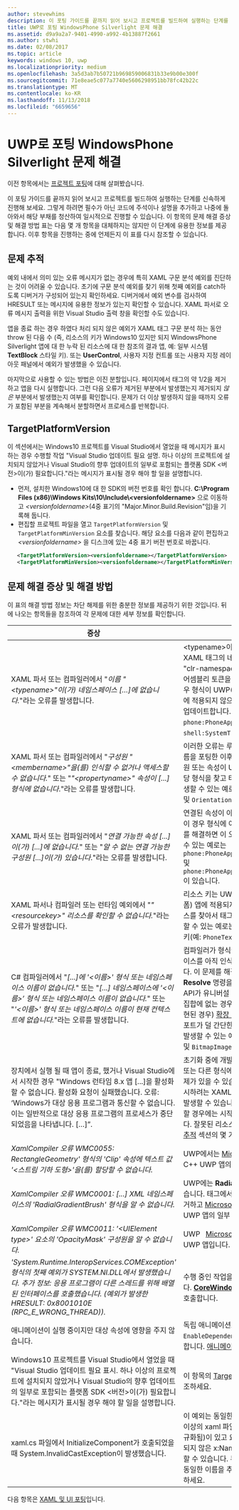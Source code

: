 ```yaml
---
author: stevewhims
description: 이 포팅 가이드를 끝까지 읽어 보시고 프로젝트를 빌드하여 실행하는 단계를 신속하게 진행해 보세요.
title: UWP로 포팅 WindowsPhone Silverlight 문제 해결
ms.assetid: d9a9a2a7-9401-4990-a992-4b13887f2661
ms.author: stwhi
ms.date: 02/08/2017
ms.topic: article
keywords: windows 10, uwp
ms.localizationpriority: medium
ms.openlocfilehash: 3a5d3ab7b50721b969859006831b33e9b00e300f
ms.sourcegitcommit: 71e8eae5c077a7740e5606298951bb78fc42b22c
ms.translationtype: MT
ms.contentlocale: ko-KR
ms.lasthandoff: 11/13/2018
ms.locfileid: "6659656"
---
```

#  <a name="troubleshooting-porting-windowsphone-silverlight-to-uwp"></a>UWP로 포팅 WindowsPhone Silverlight 문제 해결


이전 항목에서는 [프로젝트 포팅](wpsl-to-uwp-porting-to-a-uwp-project.md)에 대해 살펴봤습니다.

이 포팅 가이드를 끝까지 읽어 보시고 프로젝트를 빌드하여 실행하는 단계를 신속하게 진행해 보세요. 그렇게 하려면 필수가 아닌 코드에 주석이나 설명을 추가하고 나중에 돌아와서 해당 부채를 청산하여 일시적으로 진행할 수 있습니다. 이 항목의 문제 해결 증상 및 해결 방법 표는 다음 몇 개 항목을 대체하지는 않지만 이 단계에 유용한 정보를 제공합니다. 이후 항목을 진행하는 중에 언제든지 이 표를 다시 참조할 수 있습니다.

## <a name="tracking-down-issues"></a>문제 추적

예외 내에서 의미 있는 오류 메시지가 없는 경우에 특히 XAML 구문 분석 예외를 진단하는 것이 어려울 수 있습니다. 초기에 구문 분석 예외를 찾기 위해 첫째 예외를 catch하도록 디버거가 구성되어 있는지 확인하세요. 디버거에서 예외 변수를 검사하여 HRESULT 또는 메시지에 유용한 정보가 있는지 확인할 수 있습니다. XAML 파서로 오류 메시지 출력을 위한 Visual Studio 출력 창을 확인할 수도 있습니다.

앱을 종료 하는 경우 하였다 처리 되지 않은 예외가 XAML 태그 구문 분석 하는 동안 throw 된 다음 수 (즉, 리소스의 키가 Windows10 있지만 되지 WindowsPhone Silverlight 앱에 대 한 누락 된 리소스에 대 한 참조의 결과 앱, 예: 일부 시스템 **TextBlock** 스타일 키). 또는 **UserControl**, 사용자 지정 컨트롤 또는 사용자 지정 레이아웃 패널에서 예외가 발생했을 수 있습니다.

마지막으로 사용할 수 있는 방법은 이진 분할입니다. 페이지에서 태그의 약 1/2을 제거하고 앱을 다시 실행합니다. 그런 다음 오류가 제거된 부분에서 발생했는지 제거되지 *않은* 부분에서 발생했는지 여부를 확인합니다. 문제가 더 이상 발생하지 않을 때까지 오류가 포함된 부분을 계속해서 분할하면서 프로세스를 반복합니다.

## <a name="targetplatformversion"></a>TargetPlatformVersion

이 섹션에서는 Windows10 프로젝트를 Visual Studio에서 열었을 때 메시지가 표시 하는 경우 수행할 작업 "Visual Studio 업데이트 필요 설명. 하나 이상의 프로젝트에 설치되지 않았거나 Visual Studio의 향후 업데이트의 일부로 포함되는 플랫폼 SDK &lt;버전&gt;이(가) 필요합니다."라는 메시지가 표시될 경우 해야 할 일을 설명합니다.

-   먼저, 설치한 Windows10에 대 한 SDK의 버전 번호를 확인 합니다. **C:\\Program Files (x86)\\Windows Kits\\10\\Include\\&lt;versionfoldername&gt;** 으로 이동하고 *&lt;versionfoldername&gt;*(4중 표기의 "Major.Minor.Build.Revision"임)을 기록해 둡니다.
-   편집할 프로젝트 파일을 열고 `TargetPlatformVersion` 및 `TargetPlatformMinVersion` 요소를 찾습니다. 해당 요소를 다음과 같이 편집하고 *&lt;versionfoldername&gt;* 을 디스크에 있는 4중 표기 버전 번호로 바꿉니다.

```xml
   <TargetPlatformVersion><versionfoldername></TargetPlatformVersion>
   <TargetPlatformMinVersion><versionfoldername></TargetPlatformMinVersion>
```

## <a name="troubleshooting-symptoms-and-remedies"></a>문제 해결 증상 및 해결 방법

이 표의 해결 방법 정보는 차단 해제를 위한 충분한 정보를 제공하기 위한 것입니다. 뒤에 나오는 항목들을 참조하여 각 문제에 대한 세부 정보를 확인합니다.

| 증상 | 해결 방법 |
|---------|--------|
| XAML 파서 또는 컴파일러에서 "_이름 "&lt;typename&gt;"이(가) 네임스페이스 […]에 없습니다._"라는 오류를 발생합니다. | &lt;typename&gt;이 사용자 지정 형식인 경우 XAML 태그의 네임스페이스 접두사 선언에서 "clr-namespace"를 "using"으로 변경하고 어셈블리 토큰을 제거합니다. 플랫폼 형식의 경우 형식이 UWP(유니버설 Windows 플랫폼)에 적용되지 않으므로 해당 형식을 찾고 태그를 업데이트합니다. 즉시 발생할 수 있는 예로는 `phone:PhoneApplicationPage` 및 `shell:SystemTray.IsVisible`이 있습니다. | 
| XAML 파서 또는 컴파일러에서 "_구성원 "&lt;membername&gt;"을(를) 인식할 수 없거나 액세스할 수 없습니다._" 또는 "_"&lt;propertyname&gt;" 속성이 [...] 형식에 없습니다_."라는 오류를 발생합니다. | 이러한 오류는 루트 **Page**와 같은 일부 형식 이름을 포팅한 이후에 표시되기 시작합니다. 구성원 또는 속성이 UWP에 적용되지 않으므로 해당 형식을 찾고 태그를 업데이트합니다. 즉시 발생할 수 있는 예로는 `SupportedOrientations` 및 `Orientation`이 있습니다. |
| XAML 파서 또는 컴파일러에서 "_연결 가능한 속성 [...]이(가) [...]에 없습니다._" 또는 "_알 수 없는 연결 가능한 구성원 [...]이(가) 있습니다_."라는 오류를 발생합니다. | 연결된 속성이 아닌 형식이 원인일 수 있습니다. 이 경우 형식에 이미 오류가 있으므로 해당 오류를 해결하면 이 오류가 해결됩니다. 즉시 발생할 수 있는 예로는 `phone:PhoneApplicationPage.Resources` 및 `phone:PhoneApplicationPage.DataContext`이 있습니다. | 
|XAML 파서나 컴파일러 또는 런타임 예외에서 "_"&lt;resourcekey&gt;" 리소스를 확인할 수 없습니다._"라는 오류가 발생합니다. | 리소스 키는 UWP(유니버설 Windows 플랫폼) 앱에 적용되지 않습니다. 올바른 해당 리소스를 찾아서 태그를 업데이트합니다. 즉시 발생할 수 있는 예로는 시스템 **TextBlock** 스타일 키(예: `PhoneTextNormalStyle`)가 있습니다. |
| C# 컴파일러에서 "_[...]에 '&lt;이름&gt;' 형식 또는 네임스페이스 이름이 없습니다._" 또는 "_[...] 네임스페이스에 '&lt;이름&gt;’ 형식 또는 네임스페이스 이름이 없습니다._" 또는 "_'&lt;이름&gt;' 형식 또는 네임스페이스 이름이 현재 컨텍스트에 없습니다._"라는 오류를 발생합니다. | 컴파일러가 형식에 대해 올바른 UWP 네임스페이스를 아직 인식하지 못했기 때문일 수 있습니다. 이 문제를 해결하려면 Visual Studio의 **Resolve** 명령을 사용합니다. <br/>API가 유니버설 디바이스 패밀리로 알려진 API 집합에 없는 경우(즉, API가 확장 SDK에서 구현된 경우) [확장 SDK](wpsl-to-uwp-porting-to-a-uwp-project.md)를 사용합니다.<br/>포트가 덜 간단한 다른 경우도 있습니다. 즉시 발생할 수 있는 예로는 `DesignerProperties` 및 `BitmapImage`이 있습니다. | 
|장치에서 실행 될 때 앱이 종료, 했거나 Visual Studio에서 시작한 경우 "Windows 런타임 8.x 앱 [...]을 활성화할 수 없습니다. 활성화 요청이 실패했습니다. 오류: ‘Windows가 대상 응용 프로그램과 통신할 수 없습니다. 이는 일반적으로 대상 응용 프로그램의 프로세스가 중단되었음을 나타냅니다. […]”. | 초기화 중에 개발자 페이지 또는 바인딩된 속성 또는 다른 형식에서 실행 중인 명령적 코드에 문제가 있을 수 있습니다. 또는 앱이 종료될 때 표시하려는 XAML 파일을 구문 분석 하는 중에 발생할 수 있습니다. Visual Studio에서 시작할 경우에는 시작 페이지에서 발생할 수 있습니다. 잘못된 리소스 키를 찾아서 이 항목의 [문제 추적](#tracking-down-issues) 섹션의 몇 가지 지침을 참조하세요.|
| _XamlCompiler 오류 WMC0055: RectangleGeometry' 형식의 'Clip' 속성에 텍스트 값 '&lt;스트림 기하 도형&gt;'을(를) 할당할 수 없습니다._ | UWP에서는 [Microsoft DirectX](https://msdn.microsoft.com/library/windows/desktop/ee663274) 및 XAML C++ UWP 앱의 형식입니다. |
| _XamlCompiler 오류 WMC0001: [...] XML 네임스페이스의 'RadialGradientBrush' 형식을 알 수 없습니다._ | UWP에는 **RadialGradientBrush** 형식이 없습니다. 태그에서 **RadialGradientBrush**를 제거하고 [Microsoft DirectX](https://msdn.microsoft.com/library/windows/desktop/ee663274) 및 XAML C++ UWP 앱의 일부 다른 형식을 사용합니다. |
| _XamlCompiler 오류 WMC0011: '&lt;UIElement type&gt;' 요소의 'OpacityMask' 구성원을 알 수 없습니다._ | UWP  [Microsoft DirectX](https://msdn.microsoft.com/library/windows/desktop/ee663274) 및 XAML C++ UWP 앱입니다. |
| _'System.Runtime.InteropServices.COMException' 형식의 첫째 예외가 SYSTEM.NI.DLL에서 발생했습니다. 추가 정보: 응용 프로그램이 다른 스레드를 위해 배열된 인터페이스를 호출했습니다. (예외가 발생한 HRESULT: 0x8001010E (RPC_E_WRONG_THREAD))._ | 수행 중인 작업을 UI 스레드에서 수행해야 합니다. [**CoreWindow.GetForCurrentThread**](https://msdn.microsoft.com/library/windows/apps/hh701589)를 호출합니다. |
| 애니메이션이 실행 중이지만 대상 속성에 영향을 주지 않습니다. | 독립 애니메이션으로 설정하거나 `EnableDependentAnimation="True"`를 설정합니다. [애니메이션](wpsl-to-uwp-porting-xaml-and-ui.md)을 참조하세요. |
| Windows10 프로젝트를 Visual Studio에서 열었을 때 "Visual Studio 업데이트 필요 표시. 하나 이상의 프로젝트에 설치되지 않았거나 Visual Studio의 향후 업데이트의 일부로 포함되는 플랫폼 SDK &lt;버전&gt;이(가) 필요합니다."라는 메시지가 표시될 경우 해야 할 일을 설명합니다. | 이 항목의 [TargetPlatformVersion](#targetplatformversion) 섹션을 참조하세요. |
| xaml.cs 파일에서 InitializeComponent가 호출되었을 때 System.InvalidCastException이 발생했습니다. | 이 예외는 동일한 xaml.cs 파일을 공유하는 둘 이상의 xaml 파일(이 중 하나 이상이 MRT 정규화됨)이 있고 요소가 두 xaml 파일 간에 일관되지 않은 x:Name 특성을 갖고 있는 경우 발생할 수 있습니다. 두 xaml 파일의 동일한 요소에 동일한 이름을 추가하거나 이름을 완전히 생략하세요. | 

다음 항목은 [XAML 및 UI 포팅](wpsl-to-uwp-porting-xaml-and-ui.md)입니다.

